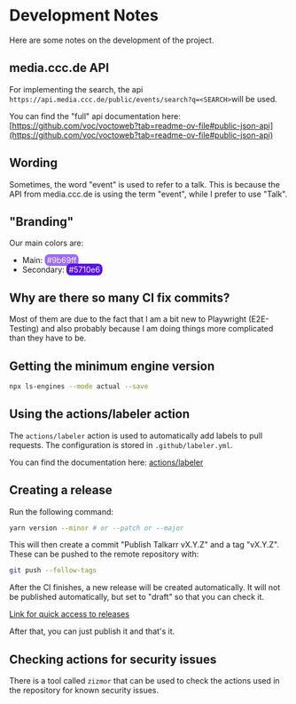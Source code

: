 # Development Notes

Here are some notes on the development of the project.

## media.ccc.de API

For implementing the search, the api `https://api.media.ccc.de/public/events/search?q=<SEARCH>`will be used.

You can find the "full" api documentation here: [https://github.com/voc/voctoweb?tab=readme-ov-file#public-json-api](https://github.com/voc/voctoweb?tab=readme-ov-file#public-json-api)

## Wording

Sometimes, the word "event" is used to refer to a talk. This is because the API from media.ccc.de is using the term "event", while I prefer to use "Talk".

## "Branding"

Our main colors are:

- Main: <span style="background-color: #9b69ff; color: white; padding: 2px 4px; border-radius: 8px;" width="10" height="10">#9b69ff</span>
- Secondary: <span style="background-color: #5710e6; color: white; padding: 2px 4px; border-radius: 8px;">#5710e6</span>

## Why are there so many CI fix commits?

Most of them are due to the fact that I am a bit new to Playwright (E2E-Testing) and also probably because I am doing things more complicated than they have to be.

## Getting the minimum engine version

```bash
npx ls-engines --mode actual --save
```

## Using the actions/labeler action

The `actions/labeler` action is used to automatically add labels to pull requests. The configuration is stored in `.github/labeler.yml`.

You can find the documentation here: [actions/labeler](https://github.com/actions/labeler)

## Creating a release

Run the following command:

```bash
yarn version --minor # or --patch or --major
```

This will then create a commit "Publish Talkarr vX.Y.Z" and a tag "vX.Y.Z".
These can be pushed to the remote repository with:

```bash
git push --follow-tags
```

After the CI finishes, a new release will be created automatically.
It will not be published automatically, but set to "draft" so that you can check it.

[Link for quick access to releases](https://github.com/talkarr/talkarr/releases)

After that, you can just publish it and that's it.

## Checking actions for security issues

There is a tool called `zizmor` that can be used to check the actions used in the repository for known security issues.

